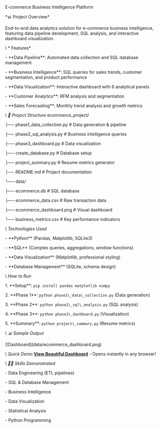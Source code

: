  E-commerce Business Intelligence Platform



\*📊 Project Overview*

End-to-end data analytics solution for e-commerce business intelligence, featuring data pipeline development, SQL analysis, and interactive dashboard visualization.



\ * Features*

\- \*\*Data Pipeline\*\*: Automated data collection and SQL database management

\- \*\*Business Intelligence\*\*: SQL queries for sales trends, customer segmentation, and product performance

\- \*\*Data Visualization\*\*: Interactive dashboard with 6 analytical panels

\- \*\*Customer Analytics\*\*: RFM analysis and segmentation

\- \*\*Sales Forecasting\*\*: Monthly trend analysis and growth metrics



\ *📁 Project Structure*
ecommerce\_project/

├── phase1\_data\_collection.py # Data generation \& pipeline

├── phase2\_sql\_analysis.py # Business intelligence queries

├── phase3\_dashboard.py # Data visualization

├── create\_database.py # Database setup

├── project\_summary.py # Resume metrics generator

├── README.md # Project documentation

└── data/

├── ecommerce.db # SQL database

├── ecommerce\_data.csv # Raw transaction data

├── ecommerce\_dashboard.png # Visual dashboard

└── business\_metrics.csv # Key performance indicators



\ *Technologies Used*

\- \*\*Python\*\* (Pandas, Matplotlib, SQLite3)

\- \*\*SQL\*\* (Complex queries, aggregations, window functions)

\- \*\*Data Visualization\*\* (Matplotlib, professional styling)

\- \*\*Database Management\*\* (SQLite, schema design)



\ *How to Run*

1\. \*\*Setup\*\*: `pip install pandas matplotlib numpy`

2\. \*\*Phase 1\*\*: `python phase1\_data\_collection.py` (Data generation)

3\. \*\*Phase 2\*\*: `python phase2\_sql\_analysis.py` (SQL analysis)

4\. \*\*Phase 3\*\*: `python phase3\_dashboard.py` (Visualization)

5\. \*\*Summary\*\*: `python project\_summary.py` (Resume metrics)



\ *📊 Sample Output*

!\[Dashboard](data/ecommerce\_dashboard.png)

\  *Quick Demo*
**[View Beautiful Dashboard](beautiful_dashboard.html)** - Opens instantly in any browser!

\ *👨‍💻 Skills Demonstrated*

\- Data Engineering (ETL pipelines)

\- SQL \& Database Management

\- Business Intelligence

\- Data Visualization

\- Statistical Analysis

\- Python Programming

